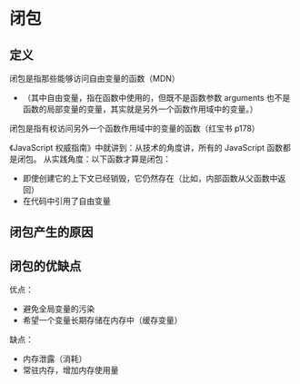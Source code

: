 # 闭包

## 定义

闭包是指那些能够访问自由变量的函数（MDN）
- （其中自由变量，指在函数中使用的，但既不是函数参数 arguments 也不是函数的局部变量的变量，其实就是另外一个函数作用域中的变量。）

闭包是指有权访问另外一个函数作用域中的变量的函数（红宝书 p178）

《JavaScript 权威指南》中就讲到：从技术的角度讲，所有的 JavaScript 函数都是闭包。
从实践角度：以下函数才算是闭包：

- 即使创建它的上下文已经销毁，它仍然存在（比如，内部函数从父函数中返回）
- 在代码中引用了自由变量

## 闭包产生的原因

## 闭包的优缺点

优点：

- 避免全局变量的污染
- 希望一个变量长期存储在内存中（缓存变量）

缺点：

- 内存泄露（消耗）
- 常驻内存，增加内存使用量
